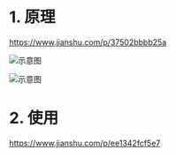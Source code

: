 # 1. 原理
https://www.jianshu.com/p/37502bbbb25a


![示意图](http://upload-images.jianshu.io/upload_images/944365-3944b7ca7400b082.png?imageMogr2/auto-orient/strip%7CimageView2/2/w/1240)


![示意图](http://upload-images.jianshu.io/upload_images/944365-c49cc95ee592c888.png?imageMogr2/auto-orient/strip%7CimageView2/2/w/1240)


# 2. 使用
https://www.jianshu.com/p/ee1342fcf5e7